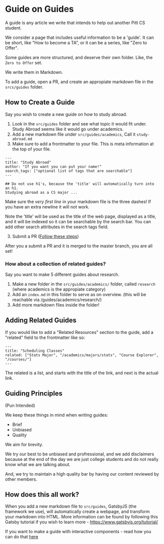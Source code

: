 # Guide on Guides

A guide is any article we write that intends to help out another Pitt CS student.

We consider a page that includes useful information to be a 'guide'. It can be short, like "How to become a TA", or it can be a series,
like "Zero to Offer".

Some guides are more structured, and deserve their own folder. Like, the `Zero to Offer` set.

We write them in Markdown.

To add a guide, open a PR, and create an appropiate markdown file in the `srcs/guides` folder.

## How to Create a Guide

Say you wish to create a new guide on how to study abroad.

1. Look in the `src/guides` folder and see what topic it would fit under. Study Abroad seems like it would go under academics.
1. Add a new markdown file under `src/guides/academics`, Call it `study-abroad.md`
1. Make sure to add a frontmatter to your file. This is meta information at the top of your file.

```
---
title: "Study Abroad"
author: "If you want you can put your name!"
search_tags: ["optional list of tags that are searchable"]
---

## Do not use h1's, because the 'title' will automatically turn into an h1.
Studying abroad as a CS major ...
```

Make sure the _very first line_ in your markdown file is the three dashes! If you have an extra newline it will not work.

Note the 'title' will be used as the title of the web page, displayed as a title, and it will be indexed so it can be searchable by the search bar. You can add other search attributes in the search tags field.

3. Submit a PR ([Follow these steps](https://help.github.com/en/github/collaborating-with-issues-and-pull-requests/creating-a-pull-request))

After you a submit a PR and it is merged to the master branch, you are all set!

### How about a collection of related guides?

Say you want to make 5 different guides about research.

1. Make a new folder in the `src/guides/academics/` folder, called `research` (where academics is the appropiate category)
2. Add an `index.md` in this folder to serve as on overview. (this will be reachable via /guides/academics/research/)
3. Add more markdown files inside the folder!

## Adding Related Guides

If you would like to add a "Related Resources" section to the guide, add a
"related" field to the frontmatter like so:

```
---
title: "Scheduling Classes"
related: ["Stats Major", "/academics/majors/stats", "Course Explorer", "/courses/"]
---
```

The related is a list, and starts with the title of the link, and next is the actual link.

## Guiding Principles

(Pun Intended)

We keep these things in mind when writing guides:

- Brief
- Unbiased
- Quality

We aim for brevity.

We try our best to be unbiased and profressional, and we add
disclaimers because at the end of the day we are just college students and do
not really know what we are talking about.

And, we try to maintain a high quality bar by having our content reviewed
by other members.

## How does this all work?

When you add a new markdown file to `src/guides`, GatsbyJS (the framework we use), will automatically create a webpage, and transform your markdown into HTML. More information can be found by following this Gatsby tutorial if you wish to learn more - https://www.gatsbyjs.org/tutorial/

If you want to make a guide with interactive components - read how you can do that [here](/docs/how-to-create-an-interactive-guide.md)
